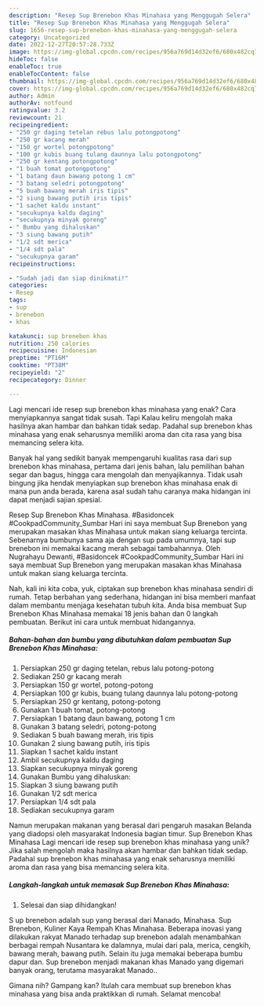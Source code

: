 ```yaml
---
description: "Resep Sup Brenebon Khas Minahasa yang Menggugah Selera"
title: "Resep Sup Brenebon Khas Minahasa yang Menggugah Selera"
slug: 1656-resep-sup-brenebon-khas-minahasa-yang-menggugah-selera
category: Uncategorized
date: 2022-12-27T20:57:28.733Z
image: https://img-global.cpcdn.com/recipes/956a769d14d32ef6/680x482cq70/sup-brenebon-khas-minahasa-foto-resep-utama.jpg
hideToc: false
enableToc: true
enableTocContent: false
thumbnail: https://img-global.cpcdn.com/recipes/956a769d14d32ef6/680x482cq70/sup-brenebon-khas-minahasa-foto-resep-utama.jpg
cover: https://img-global.cpcdn.com/recipes/956a769d14d32ef6/680x482cq70/sup-brenebon-khas-minahasa-foto-resep-utama.jpg
author: Admin
authorAv: notfound
ratingvalue: 3.2
reviewcount: 21
recipeingredient:
- "250 gr daging tetelan rebus lalu potongpotong"
- "250 gr kacang merah"
- "150 gr wortel potongpotong"
- "100 gr kubis buang tulang daunnya lalu potongpotong"
- "250 gr kentang potongpotong"
- "1 buah tomat potongpotong"
- "1 batang daun bawang potong 1 cm"
- "3 batang seledri potongpotong"
- "5 buah bawang merah iris tipis"
- "2 siung bawang putih iris tipis"
- "1 sachet kaldu instant"
- "secukupnya kaldu daging"
- "secukupnya minyak goreng"
- " Bumbu yang dihaluskan"
- "3 siung bawang putih"
- "1/2 sdt merica"
- "1/4 sdt pala"
- "secukupnya garam"
recipeinstructions:

- "Sudah jadi dan siap dinikmati!"
categories:
- Resep
tags:
- sup
- brenebon
- khas

katakunci: sup brenebon khas 
nutrition: 250 calories
recipecuisine: Indonesian
preptime: "PT16M"
cooktime: "PT38M"
recipeyield: "2"
recipecategory: Dinner

---
```



Lagi mencari ide resep sup brenebon khas minahasa yang enak? Cara menyiapkannya sangat tidak susah. Tapi Kalau keliru mengolah maka hasilnya akan hambar dan bahkan tidak sedap. Padahal sup brenebon khas minahasa yang enak seharusnya memiliki aroma dan cita rasa yang bisa memancing selera kita.


Banyak hal yang sedikit banyak mempengaruhi kualitas rasa dari sup brenebon khas minahasa, pertama dari jenis bahan, lalu pemilihan bahan segar dan bagus, hingga cara mengolah dan menyajikannya. Tidak usah bingung jika hendak menyiapkan sup brenebon khas minahasa enak di mana pun anda berada, karena asal sudah tahu caranya maka hidangan ini dapat menjadi sajian spesial.

Resep Sup Brenebon Khas Minahasa. #Basidoncek #CookpadCommunity_Sumbar Hari ini saya membuat Sup Brenebon yang merupakan masakan khas Minahasa untuk makan siang keluarga tercinta. Sebenarnya bumbunya sama aja dengan sup pada umumnya, tapi sup brenebon ini memakai kacang merah sebagai tambahannya. Oleh Nugrahayu Dewanti, #Basidoncek #CookpadCommunity_Sumbar Hari ini saya membuat Sup Brenebon yang merupakan masakan khas Minahasa untuk makan siang keluarga tercinta.


Nah, kali ini kita coba, yuk, ciptakan sup brenebon khas minahasa sendiri di rumah. Tetap berbahan yang sederhana, hidangan ini bisa memberi manfaat dalam membantu menjaga kesehatan tubuh kita. Anda bisa membuat Sup Brenebon Khas Minahasa memakai 18 jenis bahan dan 0 langkah pembuatan. Berikut ini cara untuk membuat hidangannya.

<!--inarticleads1-->

##### Bahan-bahan dan bumbu yang dibutuhkan dalam pembuatan Sup Brenebon Khas Minahasa:

1. Persiapkan 250 gr daging tetelan, rebus lalu potong-potong
1. Sediakan 250 gr kacang merah
1. Persiapkan 150 gr wortel, potong-potong
1. Persiapkan 100 gr kubis, buang tulang daunnya lalu potong-potong
1. Persiapkan 250 gr kentang, potong-potong
1. Gunakan 1 buah tomat, potong-potong
1. Persiapkan 1 batang daun bawang, potong 1 cm
1. Gunakan 3 batang seledri, potong-potong
1. Sediakan 5 buah bawang merah, iris tipis
1. Gunakan 2 siung bawang putih, iris tipis
1. Siapkan 1 sachet kaldu instant
1. Ambil secukupnya kaldu daging
1. Siapkan secukupnya minyak goreng
1. Gunakan  Bumbu yang dihaluskan:
1. Siapkan 3 siung bawang putih
1. Gunakan 1/2 sdt merica
1. Persiapkan 1/4 sdt pala
1. Sediakan secukupnya garam


Namun merupakan makanan yang berasal dari pengaruh masakan Belanda yang diadopsi oleh masyarakat Indonesia bagian timur. Sup Brenebon Khas Minahasa Lagi mencari ide resep sup brenebon khas minahasa yang unik? Jika salah mengolah maka hasilnya akan hambar dan bahkan tidak sedap. Padahal sup brenebon khas minahasa yang enak seharusnya memiliki aroma dan rasa yang bisa memancing selera kita. 

<!--inarticleads2-->

##### Langkah-langkah untuk memasak Sup Brenebon Khas Minahasa:


1. Selesai dan siap dihidangkan!

S up brenebon adalah sup yang berasal dari Manado, Minahasa. Sup Brenebon, Kuliner Kaya Rempah Khas Minahasa. Beberapa inovasi yang dilakukan rakyat Manado terhadap sup brenebon adalah menambahkan berbagai rempah Nusantara ke dalamnya, mulai dari pala, merica, cengkih, bawang merah, bawang putih. Selain itu juga memakai beberapa bumbu dapur dan. Sup brenebon menjadi makanan khas Manado yang digemari banyak orang, terutama masyarakat Manado.. 

Gimana nih? Gampang kan? Itulah cara membuat sup brenebon khas minahasa yang bisa anda praktikkan di rumah. Selamat mencoba!
